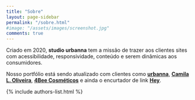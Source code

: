 ```yaml
---
title: "Sobre"
layout: page-sidebar
permalink: "/sobre.html"
#image: "/assets/images/screenshot.jpg"
comments: true
---
```

Criado em 2020, <strong>studio urbanna</strong> tem a missão de trazer aos clientes sites com acessibilidade, responsividade, conteúdo e serem dinâmicas aos consumidores.

Nosso portfólio está sendo atualizado com clientes como <strong>[urbanna][urbanna]</strong>, <strong>[Camila L. Oliveira][Camila L. Oliveira]</strong>, <strong>[4Bee Cosméticos][4Bee Cosmeticos]</strong> e ainda o encurtador de link <strong>[Hey][Hey]</strong>.

<div class="container">
    {% include authors-list.html %}
</div>

[urbanna]: https://portalurbanna.com.br
[Camila L. Oliveira]: https://millaloliveira.com
[4Bee Cosmeticos]: https://www.4beecosmeticos.com.br
[Hey]: https://its.heyurb.com.br